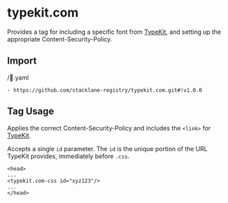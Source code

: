 # typekit.com

Provides a tag for including a specific font from [TypeKit](https://typekit.com), and setting up the appropriate Content-Security-Policy.

## Import

/🔌.yaml

```
- https://github.com/stacklane-registry/typekit.com.git#!v1.0.0
```

## Tag Usage

Applies the correct Content-Security-Policy and includes the `<link>` for [TypeKit](https://typekit.com).

Accepts a single `id` parameter.  The `id` is the unique portion of the URL TypeKit provides, immediately before `.css`.

```
<head>
...
<typekit.com-css id="xyz123"/>
...
</head>
```
